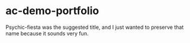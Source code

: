 # ac-demo-portfolio
Psychic-fiesta was the suggested title, and I just wanted to preserve that name because it sounds very fun.
